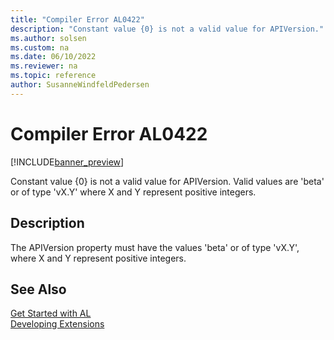 ```yaml
---
title: "Compiler Error AL0422"
description: "Constant value {0} is not a valid value for APIVersion."
ms.author: solsen
ms.custom: na
ms.date: 06/10/2022
ms.reviewer: na
ms.topic: reference
author: SusanneWindfeldPedersen
---
```

[//]: # (START>DO_NOT_EDIT)
[//]: # (IMPORTANT:Do not edit any of the content between here and the END>DO_NOT_EDIT.)
[//]: # (Any modifications should be made in the .xml files in the ModernDev repo.)
# Compiler Error AL0422

[!INCLUDE[banner_preview](../includes/banner_preview.md)]

Constant value {0} is not a valid value for APIVersion. Valid values are 'beta' or of type 'vX.Y' where X and Y represent positive integers.

## Description
The APIVersion property must have the values 'beta' or of type 'vX.Y', where X and Y represent positive integers.  

[//]: # (IMPORTANT: END>DO_NOT_EDIT)
## See Also  
[Get Started with AL](../devenv-get-started.md)  
[Developing Extensions](../devenv-dev-overview.md)  